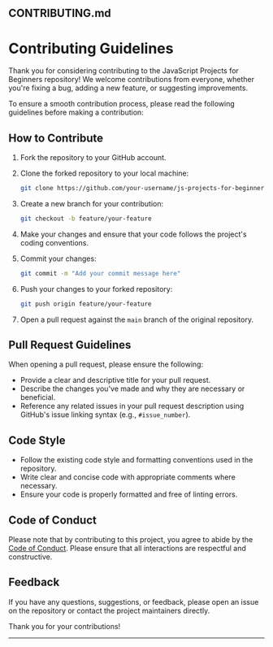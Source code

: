 ## CONTRIBUTING.md

# Contributing Guidelines

Thank you for considering contributing to the JavaScript Projects for Beginners repository! We welcome contributions from everyone, whether you're fixing a bug, adding a new feature, or suggesting improvements.

To ensure a smooth contribution process, please read the following guidelines before making a contribution:

## How to Contribute

1. Fork the repository to your GitHub account.

2. Clone the forked repository to your local machine:

   ```bash
   git clone https://github.com/your-username/js-projects-for-beginners.git
   ```

3. Create a new branch for your contribution:

   ```bash
   git checkout -b feature/your-feature
   ```

4. Make your changes and ensure that your code follows the project's coding conventions.

5. Commit your changes:

   ```bash
   git commit -m "Add your commit message here"
   ```

6. Push your changes to your forked repository:

   ```bash
   git push origin feature/your-feature
   ```

7. Open a pull request against the `main` branch of the original repository.

## Pull Request Guidelines

When opening a pull request, please ensure the following:

- Provide a clear and descriptive title for your pull request.
- Describe the changes you've made and why they are necessary or beneficial.
- Reference any related issues in your pull request description using GitHub's issue linking syntax (e.g., `#issue_number`).

## Code Style

- Follow the existing code style and formatting conventions used in the repository.
- Write clear and concise code with appropriate comments where necessary.
- Ensure your code is properly formatted and free of linting errors.

## Code of Conduct

Please note that by contributing to this project, you agree to abide by the [Code of Conduct](CODE_OF_CONDUCT.md). Please ensure that all interactions are respectful and constructive.

## Feedback

If you have any questions, suggestions, or feedback, please open an issue on the repository or contact the project maintainers directly.

Thank you for your contributions!

---